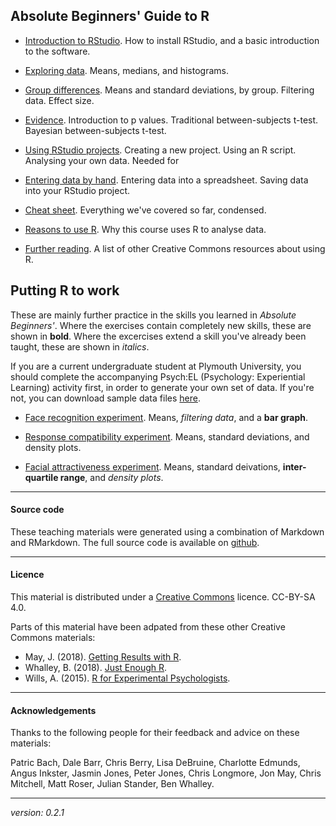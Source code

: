 
## Absolute Beginners' Guide to R

* [Introduction to RStudio](intro-rstudio.md). How to install RStudio, and a basic introduction to the software.

* [Exploring data](exploring-incomes.html). Means, medians, and histograms. 

* [Group differences](group-differences.html). Means and standard deviations, by group. Filtering data. Effect size.

* [Evidence](evidence.html). Introduction to p values. Traditional between-subjects t-test. Bayesian between-subjects t-test.

* [Using RStudio projects](using-projects.html). Creating a new project. Using an R script. Analysing your own data. Needed for 

* [Entering data by hand](entering-data-by-hand.html). Entering data into a spreadsheet. Saving data into your RStudio project.

* [Cheat sheet](cheat-sheet.html). Everything we've covered so far, condensed. 

* [Reasons to use R](why-r-student.html). Why this course uses R to analyse data.

* [Further reading](resources.html). A list of other Creative Commons resources about using R. 

## Putting R to work

These are mainly further practice in the skills you learned in _Absolute Beginners'_. Where the exercises contain completely new skills, these are shown in **bold**. Where the excercises extend a skill you've already been taught, these are shown in _italics_.

If you are a current undergraduate student at Plymouth University, you should complete the accompanying Psych:EL (Psychology: Experiential Learning) activity first, in order to generate your own set of data. If you're not, you can download sample data files [here](rtoworkdata.html).

* [Face recognition experiment](face-recog.html). Means, _filtering data_, and a **bar graph**.

* [Response compatibility experiment](response-compatibility.html). Means, standard deviations, and density plots.

* [Facial attractiveness experiment](face-attract.html). Means, standard deivations, **inter-quartile range**, and _density plots_. 
____

#### Source code

These teaching materials were generated using a combination of Markdown and RMarkdown. The full source code is available on [github](https://github.com/ajwills72/rminr). 

___

#### Licence
This material is distributed under a [Creative Commons](https://creativecommons.org/) licence. CC-BY-SA 4.0. 

Parts of this material have been adpated from these other Creative Commons materials:

* May, J. (2018). [Getting Results with R](https://github.com/jon-may/GettingResultsinR).
* Whalley, B. (2018). [Just Enough R](https://benwhalley.github.io/just-enough-r/).
* Wills, A. (2015). [R for Experimental Psychologists](http://www.willslab.org.uk/rbook.html).

____

#### Acknowledgements

Thanks to the following people for their feedback and advice on these materials:

Patric Bach, Dale Barr, Chris Berry,
Lisa DeBruine, 
Charlotte Edmunds,
Angus Inkster,
Jasmin Jones, Peter Jones, 
Chris Longmore,
Jon May, Chris Mitchell, 
Matt Roser,
Julian Stander, 
Ben Whalley.

___

_version: 0.2.1_
